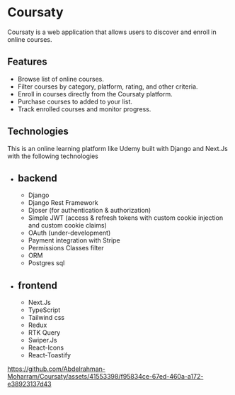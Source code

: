 
# Coursaty
Coursaty is a web application that allows users to discover and enroll in online courses.

## Features
- Browse  list of online courses.
- Filter courses by category, platform, rating, and other criteria.
- Enroll in courses directly from the Coursaty platform.
- Purchase courses to added to your list.
- Track enrolled courses and monitor progress.

## Technologies
This is an online learning platform like Udemy built with Django and Next.Js with the following technologies

 - backend
    -
    - Django 
    - Django Rest Framework
    - Djoser (for authentication & authorization)
    - Simple JWT (access & refresh tokens with custom cookie injection and custom cookie claims)
    - OAuth (under-development)
    - Payment integration with Stripe
    - Permissions Classes filter
    - ORM
    - Postgres sql


- frontend
    - 
    - Next.Js
    - TypeScript
    - Tailwind css
    - Redux
    - RTK Query
    - Swiper.Js
    - React-Icons
    - React-Toastify

https://github.com/Abdelrahman-Moharram/Coursaty/assets/41553398/f95834ce-67ed-460a-a172-e38923137d43

